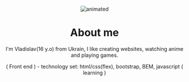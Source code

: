 <p align="center">
  <img src="https://github.com/nero-5-5/nero-5-5/blob/main/dazai-fl-732.gif" alt="animated" />
</p>


<h1 align="center">
About me
</h1>

<p align="center">
I'm Vladislav(16 y.o) from Ukrain, I like creating websites, watching anime and playing games.
</p>

<p align="center">
( Front end ) - technology set: html/css(flex), bootstrap, BEM, javascript ( learning )
</p>
